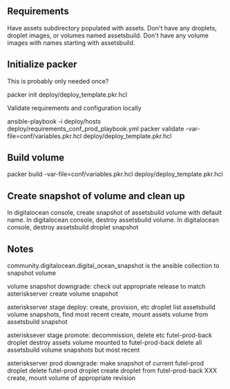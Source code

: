 ## Requirements

Have assets subdirectory populated with assets.
Don't have any droplets, droplet images, or volumes named assetsbuild.
Don't have any volume images with names starting with assetsbuild.

## Initialize packer

This is probably only needed once?

  packer init deploy/deploy_template.pkr.hcl

Validate requirements and configuration locally

  ansible-playbook -i deploy/hosts deploy/requirements_conf_prod_playbook.yml
  packer validate -var-file=conf/variables.pkr.hcl deploy/deploy_template.pkr.hcl

## Build volume

  packer build -var-file=conf/variables.pkr.hcl deploy/deploy_template.pkr.hcl

## Create snapshot of volume and clean up

In digitalocean console, create snapshot of assetsbuild volume with default name.
In digitalocean console, destroy assetsbuild volume.
In digitalocean console, destroy assetsbuild droplet snapshot

## Notes

community.digitalocean.digital_ocean_snapshot is the ansible collection to snapshot volume

volume snapshot downgrade:
check out appropriate release to match asteriskserver
create volume snapshot

asteriskserver stage deploy:
create, provision, etc droplet
list assetsbuild volume snapshots, find most recent
create, mount assets volume from assetsbuild snapshot

asterisksever stage promote:
decommission, delete etc futel-prod-back droplet
destroy assets volume mounted to futel-prod-back
delete all assetsbuild volume snapshots but most recent

asteriskserver prod downgrade:
make snapshot of current futel-prod droplet
delete futel-prod droplet
create droplet from futel-prod-back
XXX create, mount volume of appropriate revision
